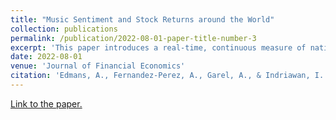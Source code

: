 ```yaml
---
title: "Music Sentiment and Stock Returns around the World"
collection: publications
permalink: /publication/2022-08-01-paper-title-number-3
excerpt: 'This paper introduces a real-time, continuous measure of national sentiment that is language-free and thus comparable globally: the positivity of songs that individuals choose to listen to. This is a direct measure of mood that does not pre-specify certain mood-affecting events nor assume the extent of their impact on investors. We validate our music-based sentiment measure by correlating it with mood swings induced by seasonal factors, weather conditions, and COVID-related restrictions. We find that music sentiment is positively correlated with same-week equity market returns and negatively correlated with next-week returns, consistent with sentiment-induced temporary mispricing. Results also hold under a daily analysis and are stronger when trading restrictions limit arbitrage. Music sentiment also predicts increases in net mutual fund flows, and absolute sentiment precedes a rise in stock market volatility. It is negatively associated with government bond returns, consistent with a flight to safety.'
date: 2022-08-01
venue: 'Journal of Financial Economics'
citation: 'Edmans, A., Fernandez-Perez, A., Garel, A., & Indriawan, I. (2022). Music sentiment and stock returns around the world. Journal of Financial Economics, 145(2), 234-254.'
---
```

[Link to the paper.](https://www.sciencedirect.com/science/article/pii/S0304405X21003718?casa_token=A0Rug24x12QAAAAA:W7A1i7-1-MkTGozoz0SJ2WXfg8s3f_jyU2x7ZKoJrvEJiqkU_z5OJONPM3ZNndjga8k6V5I)
